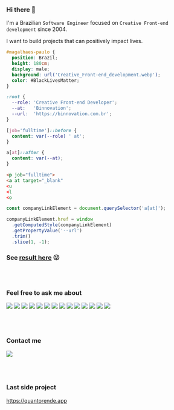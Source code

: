 ### Hi there :vulcan_salute:

I'm a Brazilian `Software Engineer` focused on `Creative Front-end development` since 2004.

I want to build projects that can positively impact lives.

```scss
#magalhaes-paulo {
  position: Brazil;
  height: 180cm;
  display: male;
  background: url('Creative_Front-end_development.webp');
  color: #BlackLivesMatter;
}

:root {
  --role: 'Creative Front-end Developer';
  --at:   'Binnovation';
  --url:  'https://binnovation.com.br';
}

[job='fulltime']::before {
  content: var(--role) ' at';
}

a[at]::after {
  content: var(--at);
}
```

```html
<p job="fulltime">
<a at target="_blank"
<u
<l
<o
```

```js
const companyLinkElement = document.querySelector('a[at]');

companyLinkElement.href = window
  .getComputedStyle(companyLinkElement)
  .getPropertyValue('--url')
  .trim()
  .slice(1, -1);
```

### See [result here](https://codepen.io/magalhaespaulo/pen/NWvdQPz) :stuck_out_tongue_winking_eye:

<br><br>

### Feel free to ask me about
[![](https://img.shields.io/badge/JavaScript-informational?style=for-the-badge&logo=javascript&logoColor=000&color=F7DF1E)](https://www.javascript.com/)
[![](https://img.shields.io/badge/TypeScript-informational?style=for-the-badge&logo=typescript&logoColor=white&color=3178C6)](https://www.typescriptlang.org/)
[![](https://img.shields.io/badge/GreenSock-informational?style=for-the-badge&logo=greensock&logoColor=white&color=88CE02)](https://greensock.com/)
[![](https://img.shields.io/badge/Framer_Motion-informational?style=for-the-badge&logo=framer&logoColor=white&color=d2c)](https://www.framer.com/motion/)
[![](https://img.shields.io/badge/Three.js-informational?style=for-the-badge&logo=threedotjs&logoColor=white&color=000000)](https://threejs.org/)
[![](https://img.shields.io/badge/Tailwind_CSS-informational?style=for-the-badge&logo=tailwindcss&logoColor=white&color=06B6D4)](https://tailwindcss.com/)
[![](https://img.shields.io/badge/SASS-informational?style=for-the-badge&logo=sass&logoColor=white&color=CC6699)](https://sass-lang.com/)
[![](https://img.shields.io/badge/CSS-informational?style=for-the-badge&logo=css3&logoColor=white&color=1572B6)](https://www.w3schools.com/css/)
[![](https://img.shields.io/badge/HTML-informational?style=for-the-badge&logo=html5&logoColor=white&color=E34F26)](https://www.w3schools.com/html/)
[![](https://img.shields.io/badge/Graphics-informational?style=for-the-badge&logo=svg&logoColor=white&color=ff9d08)](https://www.w3schools.com/graphics/)
[![](https://img.shields.io/badge/Next.js-informational?style=for-the-badge&logo=nextdotjs&logoColor=white&color=000000)](https://nextjs.org/)
[![](https://img.shields.io/badge/React-informational?style=for-the-badge&logo=react&logoColor=white&color=48B0F1)](https://reactjs.org/)
[![](https://img.shields.io/badge/Angular-informational?style=for-the-badge&logo=angular&logoColor=white&color=E23237)](https://angular.io/)
[![](https://img.shields.io/badge/Figma-informational?style=for-the-badge&logo=figma&logoColor=white&color=000000)](https://www.figma.com/)

<br><br>

### Contact me

[![](https://img.shields.io/badge/__magalhaespaulo-informational?style=for-the-badge&logo=twitter&logoColor=white&color=1DA1F2)](https://twitter.com/_magalhaespaulo)

<br><br>

### Last side project
https://quantorende.app
